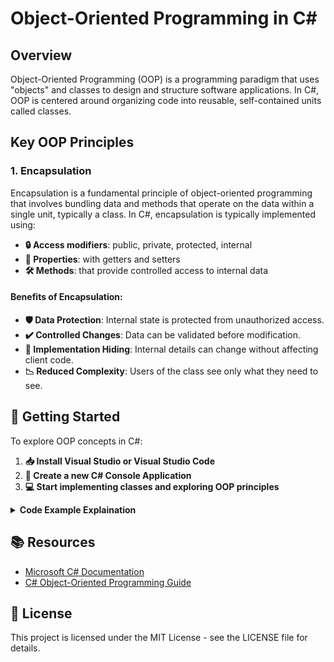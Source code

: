 # Object-Oriented Programming in C#

## Overview
Object-Oriented Programming (OOP) is a programming paradigm that uses "objects" and classes to design and structure software applications. In C#, OOP is centered around organizing code into reusable, self-contained units called classes.

## Key OOP Principles

### 1. Encapsulation
Encapsulation is a fundamental principle of object-oriented programming that involves bundling data and methods that operate on the data within a single unit, typically a class. In C#, encapsulation is typically implemented using:

- **🔒 Access modifiers**: public, private, protected, internal
- **🔧 Properties**: with getters and setters
- **🛠️ Methods**: that provide controlled access to internal data

#### Benefits of Encapsulation:
- **🛡️ Data Protection**: Internal state is protected from unauthorized access.
- **✔️ Controlled Changes**: Data can be validated before modification.
- **🔐 Implementation Hiding**: Internal details can change without affecting client code.
- **📉 Reduced Complexity**: Users of the class see only what they need to see.

## 🚀 Getting Started

To explore OOP concepts in C#:
1. **📥 Install Visual Studio or Visual Studio Code**
2. **📂 Create a new C# Console Application**
3. **💻 Start implementing classes and exploring OOP principles**

<details>
<summary><strong>Code Example Explaination</strong></summary>
	
### Examination of Bad Practice in BadExample and Program.cs Files
- BadExample Class
Here is the BadExample class that is being used:
```cs
public class BadExample
{
    public decimal balance;
}
```

- In the Program.cs file, the usage of the BadExample class is as follows:
```cs
namespace Encapsulation;

public class Program
{
    public static void Main(string[] args)
    {
        BadExample badExampleBalance = new BadExample();
        badExampleBalance.balance = 100;
        Console.WriteLine(badExampleBalance.balance);
        Console.ReadLine();
    }
}
```
### Bad Practice Explanation
1. **Direct Access to Fields**: In the `BadExample` class, the `balance` field is declared as `public`. This allows any code outside of the `BadExample` class to directly access and modify the `balance` field. This is evident in the `Program.cs` file where `badExampleBalance.balance` is directly set and accessed.
```cs
badExampleBalance.balance = 100;
Console.WriteLine(badExampleBalance.balance);
```

2. **Violation of Encapsulation Principle**: Encapsulation is a fundamental principle of object-oriented programming that promotes restricting direct access to some of an object's components. This principle helps to prevent unintended interference and misuse of the object's internal state. By making the `balance` field public, the `BadExample` class violates this principle, leading to potential issues such as:

- Lack of control over the values assigned to `balance`.
- Difficulty in adding validation or additional logic when the `balance` is modified.
- Increased risk of bugs and maintenance challenges.

### Improved Version Using Encapsulation
1. Let's create a GoodExample class and we're actually now going to make the `balance` field private so that it can't be accessed outside of this class. 
  ```cs
  private decimal _balance;
  ```

2. Next let's actually create a **Constructor** now so that we can set the initial `balance` of the bank account and we'll say `decimal` `balance`.
   ```cs
   public BankAccount(decimal balance)
   {
       _balance = balance;
   }
   ```

3. What we're going to do now is we're going to provide a method called `deposit` and then we can set the balance in here. Let's create a method called `deposit` and we pass this an `amount` that we want to deposit and then what we can do is we can check that if the `amount` that we're trying to deposit is negative then we can `throw an error` because it doesn't make any sense to deposit a negative `amount` of money. You don't deposit **-R50** into a bank account. You only deposit positive numbers so we can say if `amount` is *less than or equal to zero* then we're going to throw a new argument exception and we will say that deposit amount must be positive so deposit `amount` must be positive okay so that is preventing now users of this class from depositing negative amounts of money.
   ```cs
   public void Deposit(decimal amount)
    {
        if (amount <= 0)
        {
            throw new ArgumentException("Deposit amount must be positive");
        }


        _balance += amount;
    }
   ```
   
That actually solves our issue of having a negative `balance` because we now can't have a negative balance when we deposit money, okay so what we can do now is just add the `amount` onto the balance so we can say `this. balance` plus equals the `amount`.

4. So let's also create a method for *withdrawing* money from the bank account so currently we can *deposit* money but we also need to get money from the `account`. So let's create a `withdraw` method so we can say `public void withdraw`, and then we need to provide an amount that we want to withdraw now again we need to make sure that `balance` can't be negative and so we need to make sure we don't try to **withdraw** an amount greater than our `balance` so first of all we can check if the amount is less than zero so we can't **withdraw** a negative amount because that doesn't make any sense so we're going to say `if amount is less than or equal to zero`:
```cs
public void Withdraw(decimal amount)
{
  if (amount <= 0)
  {
      throw new ArgumentException("Withdrawal amount must be positive");
  }


  if (amount > balance)
  {
      throw new InvalidOperationException("Insufficient funds");
  }


  _balance -= amount;
}
```
 Then we're going to `throw` a `new argument exception` and we'll say withdrawal amount must be positive and we also need to check to see if the amount that we're trying to withdraw is greater than the amount that we have in the account because that shouldn't be possible so we're going to say `if amount is greater than the balance` then we can `throw invalid operation exception` and we can say insufficient funds otherwise if we get down to here.

5. Then we can just subtract the amount from the `balance` so we can say this do `balance` minus equals the amount okay and it would also be nice to, for the user to be able to actually see what their balance is so let's provide a `getter` method so a `getter` method is just a method that essentially allows the user to see a `private` value of a `private` field so we can say `public decimal` and then by convention what you do is you just basically prefix get onto the name of the field that we're trying to get so we say get `balance` and we're just going to return the `balance`
```cs
public decimal GetBalance()
{
  return _balance;
}
```

6. So now let's take a look at how we would use this new GoodExample class where we have **encapsulated** the logic and the fields within this class and not made them available publicly to all users of this class.
```cs
public class GoodExample
{
    private decimal _balance;


    public BankAccount(decimal balance)
    {
        _balance = balance;
    }


    public decimal GetBalance()
    {
        return _balance;
    }


    public void Deposit(decimal amount)
    {
        if (amount <= 0)
        {
            throw new ArgumentException("Deposit amount must be positive");
        }


        _balance += amount;
    }


    public void Withdraw(decimal amount)
    {
        if (amount <= 0)
        {
            throw new ArgumentException("Withdrawal amount must be positive");
        }


        if (amount > _balance)
        {
            throw new InvalidOperationException("Insufficient funds");
        }


        _balance -= amount;
    }
}
```

7. So we're going to first of all modify our `Program` class:
```cs
public static void Main(string[] args)
{
    //For bad example demonstration
    BadExample badExampleBalance = new BadExample();
    badExampleBalance.balance = 100;

    //For good example demonstration
    GoodExample goodExampleBalance = new GoodExample(100);
    Console.WriteLine(goodExampleBalance.GetBalance);

    goodExampleBalance.Deposit(5);
    Console.WriteLine(5);
    
    goodExampleBalance.Withdraw(200);
    Console.WriteLine(goodExampleBalance.GetBalance);
    Console.ReadLine();
}
```
</details>

## 📚 Resources
- [Microsoft C# Documentation](https://docs.microsoft.com/en-us/dotnet/csharp/)
- [C# Object-Oriented Programming Guide](https://docs.microsoft.com/en-us/dotnet/csharp/programming-guide/concepts/object-oriented-programming)

## 📄 License
This project is licensed under the MIT License - see the LICENSE file for details.
